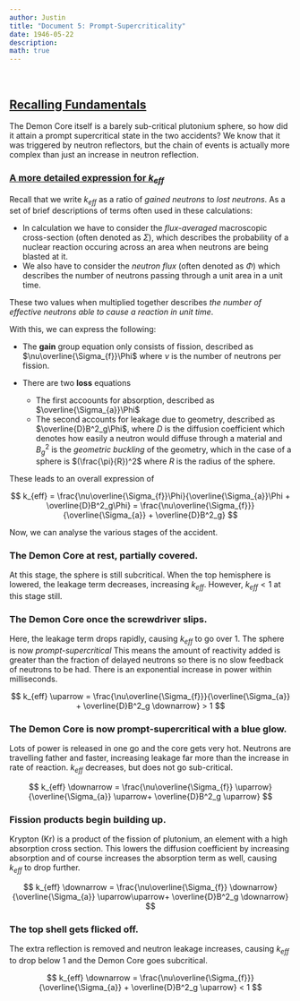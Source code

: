 ```yaml
---
author: Justin
title: "Document 5: Prompt-Supercriticality"
date: 1946-05-22
description: 
math: true
---
```


<br>

## <ins>Recalling Fundamentals</ins>

The Demon Core itself is a barely sub-critical plutonium sphere, so how did it attain a prompt supercritical state in the two accidents? We know that it was triggered by neutron reflectors, but the chain of events is actually more complex than just an increase in neutron reflection.

### <ins>A more detailed expression for $k_{eff}$</ins>

Recall that we write $k_{eff}$ as a ratio of *gained neutrons* to *lost neutrons*. As a set of brief descriptions of terms often used in these calculations:

- In calculation we have to consider the *flux-averaged* macroscopic cross-section (often denoted as $\Sigma$), which describes the probability of a nuclear reaction occuring across an area when neutrons are being blasted at it.
- We also have to consider the *neutron flux* (often denoted as $\Phi$) which describes the number of neutrons passing through a unit area in a unit time.

These two values when multiplied together describes *the number of effective neutrons able to cause a reaction in unit time*.

With this, we can express the following:
- The **gain** group equation only consists of fission, described as $\nu\overline{\Sigma_{f}}\Phi$ where $\nu$ is the number of neutrons per fission.

- There are two **loss** equations
    - The first accoounts for absorption, described as $\overline{\Sigma_{a}}\Phi$
    - The second accounts for leakage due to geometry, described as $\overline{D}B^2_g\Phi$, where $D$ is the diffusion coefficient which denotes how easily a neutron would diffuse through a material and $B^2_g$ is the *geometric buckling* of the geometry, which in the case of a sphere is $(\frac{\pi}{R})^2$ where $R$ is the radius of the sphere. 

These leads to an overall expression of

$$
k_{eff} = \frac{\nu\overline{\Sigma_{f}}\Phi}{\overline{\Sigma_{a}}\Phi + \overline{D}B^2_g\Phi} = \frac{\nu\overline{\Sigma_{f}}}{\overline{\Sigma_{a}} + \overline{D}B^2_g} 
$$

Now, we can analyse the various stages of the accident.

### The Demon Core at rest, partially covered.

At this stage, the sphere is still subcritical. When the top hemisphere is lowered, the leakage term decreases, increasing $k_{eff}$. However, $k_{eff} < 1$ at this stage still.

### The Demon Core once the screwdriver slips.

Here, the leakage term drops rapidly, causing $k_{eff}$ to go over $1$. The sphere is now *prompt-supercritical* This means the amount of reactivity added is greater than the fraction of delayed neutrons so there is no slow feedback of neutrons to be had. There is an exponential increase in power within milliseconds.

$$
k_{eff} \uparrow = \frac{\nu\overline{\Sigma_{f}}}{\overline{\Sigma_{a}} + \overline{D}B^2_g \downarrow} > 1
$$

### The Demon Core is now prompt-supercritical with a blue glow.

Lots of power is released in one go and the core gets very hot. Neutrons are travelling father and faster, increasing leakage far more than the increase in rate of reaction. $k_{eff}$ decreases, but does not go sub-critical.

$$
k_{eff} \downarrow  = \frac{\nu\overline{\Sigma_{f}} \uparrow}{\overline{\Sigma_{a}} \uparrow+ \overline{D}B^2_g \uparrow} 
$$

### Fission products begin building up.

Krypton (Kr) is a product of the fission of plutonium, an element with a high absorption cross section. This lowers the diffusion coefficient by increasing absorption and of course increases the absorption term as well, causing $k_{eff}$ to drop further.

$$
k_{eff} \downarrow  = \frac{\nu\overline{\Sigma_{f}} \downarrow}{\overline{\Sigma_{a}} \uparrow\uparrow+ \overline{D}B^2_g \downarrow} 
$$

### The top shell gets flicked off.

The extra reflection is removed and neutron leakage increases, causing $k_{eff}$ to drop below 1 and the Demon Core goes subcritical.

$$
k_{eff} \downarrow  = \frac{\nu\overline{\Sigma_{f}}}{\overline{\Sigma_{a}} + \overline{D}B^2_g \uparrow} < 1
$$
